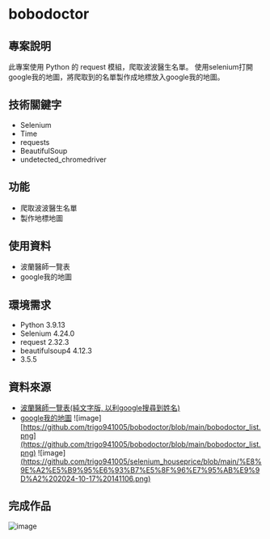 # bobodoctor

## 專案說明

此專案使用 Python 的 request 模組，爬取波波醫生名單。 使用selenium打開google我的地圖，將爬取到的名單製作成地標放入google我的地圖。

## 技術關鍵字

- Selenium
- Time
- requests
- BeautifulSoup
- undetected_chromedriver

## 功能

- 爬取波波醫生名單
- 製作地標地圖

## 使用資料

- 波蘭醫師一覽表
- google我的地圖

## 環境需求

- Python 3.9.13
- Selenium 4.24.0
- request 2.32.3
- beautifulsoup4 4.12.3
- 3.5.5

## 資料來源

- [波蘭醫師一覽表(純文字版, 以利google搜尋到姓名)](https://popolist999.blogspot.com/2021/06/google.html)
- [google我的地圖](https://www.google.com/maps/d/u/0/?hl=zh-TW)
![image]
[https://github.com/trigo941005/bobodoctor/blob/main/bobodoctor_list.png](https://github.com/trigo941005/bobodoctor/blob/main/bobodoctor_list.png)
![image][(https://github.com/trigo941005/selenium_houseprice/blob/main/%E8%9E%A2%E5%B9%95%E6%93%B7%E5%8F%96%E7%95%AB%E9%9D%A2%202024-10-17%20141106.png)](https://github.com/trigo941005/bobodoctor/blob/main/Google_My_Map.png)
## 完成作品

![image](https://github.com/trigo941005/selenium_houseprice/blob/main/%E8%9E%A2%E5%B9%95%E6%93%B7%E5%8F%96%E7%95%AB%E9%9D%A2%202024-10-17%20141314.png)
